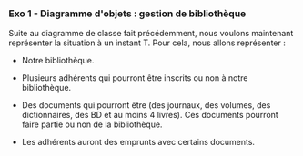 ### Exo 1 - Diagramme d'objets : gestion de bibliothèque 

Suite au diagramme de classe fait précédemment, nous voulons maintenant représenter la situation à un instant T. Pour cela, nous allons représenter :

- Notre bibliothèque.

- Plusieurs adhérents qui pourront être inscrits ou non à notre bibliothèque.

- Des documents qui pourront être (des journaux, des volumes, des dictionnaires, des BD et au moins 4 livres). Ces documents pourront faire partie ou non de la bibliothèque.

- Les adhérents auront des emprunts avec certains documents.



